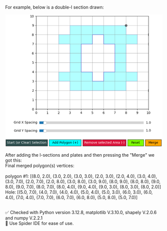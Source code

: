 <p>For example, below is a double-I section drawn:</p>

<img src="https://github.com/YoungYar/SectCAD/blob/master/double-I_section.png?raw=true" alt="Double-I section" width="600"/>

<p>After adding the I-sections and plates and then pressing the "Merge" we got this:<br>
Final merged polygon(s) vertices:<br><br>
polygon #1:  [(8.0, 2.0), (3.0, 2.0), (3.0, 3.0), (2.0, 3.0), (2.0, 4.0), (3.0, 4.0), (3.0, 7.0), (2.0, 7.0), (2.0, 8.0), (3.0, 8.0), (3.0, 9.0), (8.0, 9.0), (8.0, 8.0), (9.0, 8.0), (9.0, 7.0), (8.0, 7.0), (8.0, 4.0), (9.0, 4.0), (9.0, 3.0), (8.0, 3.0), (8.0, 2.0)]<br>
Hole:  [(5.0, 7.0), (4.0, 7.0), (4.0, 4.0), (5.0, 4.0), (5.0, 3.0), (6.0, 3.0), (6.0, 4.0), (7.0, 4.0), (7.0, 7.0), (6.0, 7.0), (6.0, 8.0), (5.0, 8.0), (5.0, 7.0)]<br><br>
</p>

<p>
✅ Checked with Python version 3.12.8, matplotlib V.3.10.0, shapely V.2.0.6 and numpy V.2.2.1<br>
🔷 Use Spider IDE for ease of use.
</p>
